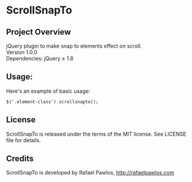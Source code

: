 ScrollSnapTo
===================================


Project Overview
----------------

jQuery plugin to make snap to elements effect on scroll.  
Version 1.0.0  
Dependencies: jQuery ≥ 1.8


Usage:
----------------

Here's an example of basic usage:

    $('.element-class').scrollsnapto(); 


License
----------------

ScrollSnapTo is released under the terms of the MIT license. See LICENSE file for details.


Credits
----------------

ScrollSnapTo is developed by Rafael Pawlos, http://rafaelpawlos.com
